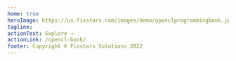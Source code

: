 ```yaml
---
home: true
heroImage: https://us.fixstars.com/images/demo/openclprogrammingbook.jpg
tagline: 
actionText: Explore →
actionLink: /opencl-book/
footer: Copyright © Fixstars Solutions 2022
---
```

